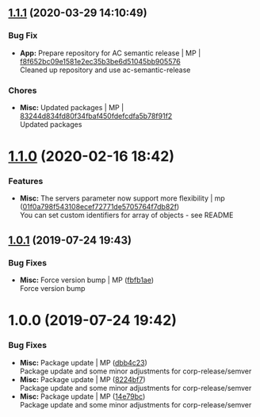 <a name="1.1.1"></a>

## [1.1.1](https://github.com/mmpro/ac-awssecrets/compare/v1.1.0..v1.1.1) (2020-03-29 14:10:49)


### Bug Fix

* **App:** Prepare repository for AC semantic release | MP | [f8f652bc09e1581e2ec35b3be6d51045bb905576](https://github.com/mmpro/ac-awssecrets/commit/f8f652bc09e1581e2ec35b3be6d51045bb905576)    
Cleaned up repository and use ac-semantic-release
### Chores

* **Misc:** Updated packages | MP | [83244d834fd80f34fbaf450fdefcdfa5b78f91f2](https://github.com/mmpro/ac-awssecrets/commit/83244d834fd80f34fbaf450fdefcdfa5b78f91f2)    
Updated packages
<a name="1.1.0"></a>
# [1.1.0](https://github.com/mmpro/ac-awssecrets/compare/v1.0.1...v1.1.0) (2020-02-16 18:42)


### Features

* **Misc:** The servers parameter now support more flexibility | mp ([01f0a798f543108ecef72771de5705764f7db82f](https://github.com/mmpro/ac-awssecrets/commit/01f0a798f543108ecef72771de5705764f7db82f))    
  You can set custom identifiers for array of objects - see README



<a name="1.0.1"></a>
## [1.0.1](https://github.com/mmpro/ac-awssecrets/compare/v1.0.0...v1.0.1) (2019-07-24 19:43)


### Bug Fixes

* **Misc:** Force version bump | MP ([fbfb1ae](https://github.com/mmpro/ac-awssecrets/commit/fbfb1ae))    
  Force version bump



<a name="1.0.0"></a>
# 1.0.0 (2019-07-24 19:42)


### Bug Fixes

* **Misc:** Package update | MP ([dbb4c23](https://github.com/mmpro/ac-awssecrets/commit/dbb4c23))    
  Package update and some minor adjustments for corp-release/semver
* **Misc:** Package update | MP ([8224bf7](https://github.com/mmpro/ac-awssecrets/commit/8224bf7))    
  Package update and some minor adjustments for corp-release/semver
* **Misc:** Package update | MP ([14e79bc](https://github.com/mmpro/ac-awssecrets/commit/14e79bc))    
  Package update and some minor adjustments for corp-release/semver



